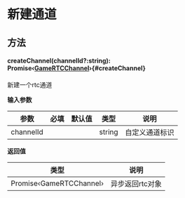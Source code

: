 <script setup>
import '/style.css'
</script>
# 新建通道

## 方法
#### <font id="API" />createChannel(<font id="Type">channelId?:string</font>)<font id="Type">: Promise‹[GameRTCChannel](/GameRTC/operate)›</font>{#createChannel}
新建一个rtc通道

**输入参数**

| **参数** | **必填** | **默认值** | **类型** | **说明** |
| --- | --- | --- | --- | --- |
| channelId |  |  | string | 自定义通道标识 |


**返回值**

| **类型** | **说明** |
| --- | --- |
| Promise‹GameRTCChannel› | 异步返回rtc对象 |




